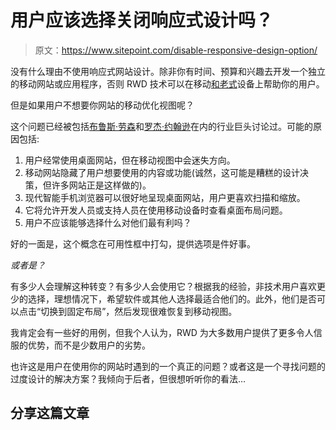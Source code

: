 # 用户应该选择关闭响应式设计吗？

> 原文：<https://www.sitepoint.com/disable-responsive-design-option/>

没有什么理由不使用响应式网站设计。除非你有时间、预算和兴趣去开发一个独立的移动网站或应用程序，否则 RWD 技术可以在移动[和老式](/support-old-browsers-responsive-web-design/)设备上帮助你的用户。

但是如果用户不想要你网站的移动优化视图呢？

这个问题已经被包括[布鲁斯·劳森](http://www.brucelawson.co.uk/2013/turning-off-responsive-web-design/)和[罗杰·约翰逊](http://www.456bereastreet.com/archive/201303/letting_users_disable_responsive_layout/)在内的行业巨头讨论过。可能的原因包括:

1.  用户经常使用桌面网站，但在移动视图中会迷失方向。
2.  移动网站隐藏了用户想要使用的内容或功能(诚然，这可能是糟糕的设计决策，但许多网站正是这样做的)。
3.  现代智能手机浏览器可以很好地呈现桌面网站，用户更喜欢扫描和缩放。
4.  它将允许开发人员或支持人员在使用移动设备时查看桌面布局问题。
5.  用户不应该能够选择什么对他们最有利吗？

好的一面是，这个概念在可用性框中打勾，提供选项是件好事。

*或者是？*

有多少人会理解这种转变？有多少人会使用它？根据我的经验，非技术用户喜欢更少的选择，理想情况下，希望软件或其他人选择最适合他们的。此外，他们是否可以点击“切换到固定布局”，然后发现很难恢复到移动视图。

我肯定会有一些好的用例，但我个人认为，RWD 为大多数用户提供了更多令人信服的优势，而不是少数用户的劣势。

也许这是用户在使用你的网站时遇到的一个真正的问题？或者这是一个寻找问题的过度设计的解决方案？我倾向于后者，但很想听听你的看法…

## 分享这篇文章